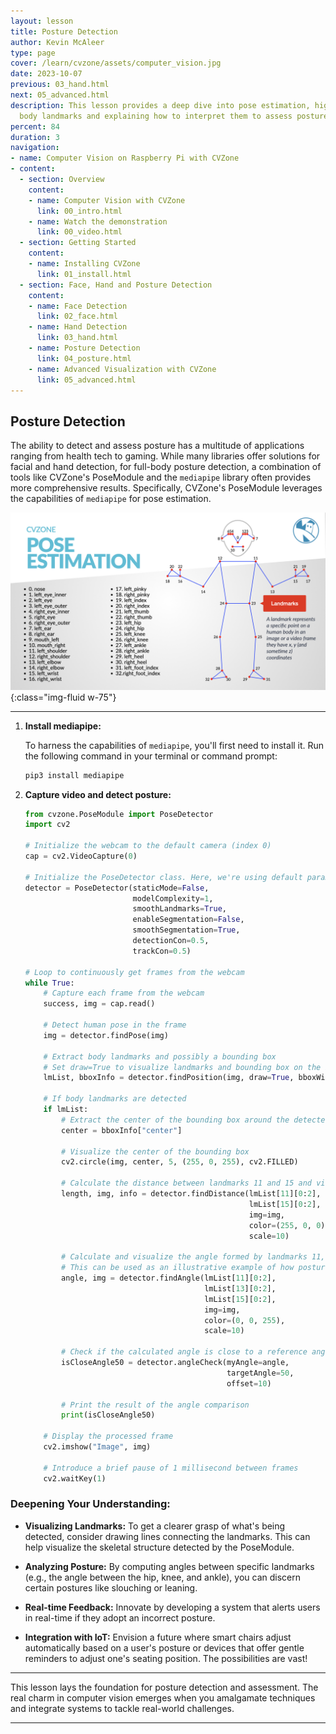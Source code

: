 ```yaml
---
layout: lesson
title: Posture Detection
author: Kevin McAleer
type: page
cover: /learn/cvzone/assets/computer_vision.jpg
date: 2023-10-07
previous: 03_hand.html
next: 05_advanced.html
description: This lesson provides a deep dive into pose estimation, highlighting key
  body landmarks and explaining how to interpret them to assess posture.
percent: 84
duration: 3
navigation:
- name: Computer Vision on Raspberry Pi with CVZone
- content:
  - section: Overview
    content:
    - name: Computer Vision with CVZone
      link: 00_intro.html
    - name: Watch the demonstration
      link: 00_video.html
  - section: Getting Started
    content:
    - name: Installing CVZone
      link: 01_install.html
  - section: Face, Hand and Posture Detection
    content:
    - name: Face Detection
      link: 02_face.html
    - name: Hand Detection
      link: 03_hand.html
    - name: Posture Detection
      link: 04_posture.html
    - name: Advanced Visualization with CVZone
      link: 05_advanced.html
---
```



## Posture Detection

The ability to detect and assess posture has a multitude of applications ranging from health tech to gaming. While many libraries offer solutions for facial and hand detection, for full-body posture detection, a combination of tools like CVZone's PoseModule and the `mediapipe` library often provides more comprehensive results. Specifically, CVZone's PoseModule leverages the capabilities of `mediapipe` for pose estimation.

![Post Estimation Landmarks](assets/pose.jpg){:class="img-fluid w-75"}

---

1. **Install mediapipe:**

   To harness the capabilities of `mediapipe`, you'll first need to install it. Run the following command in your terminal or command prompt:

   ```bash
   pip3 install mediapipe
   ```

2. **Capture video and detect posture:**

   ```python
   from cvzone.PoseModule import PoseDetector
   import cv2

   # Initialize the webcam to the default camera (index 0)
   cap = cv2.VideoCapture(0)

   # Initialize the PoseDetector class. Here, we're using default parameters. For a deep dive into what each parameter signifies, consider checking the documentation.
   detector = PoseDetector(staticMode=False,
                           modelComplexity=1,
                           smoothLandmarks=True,
                           enableSegmentation=False,
                           smoothSegmentation=True,
                           detectionCon=0.5,
                           trackCon=0.5)

   # Loop to continuously get frames from the webcam
   while True:
       # Capture each frame from the webcam
       success, img = cap.read()

       # Detect human pose in the frame
       img = detector.findPose(img)

       # Extract body landmarks and possibly a bounding box 
       # Set draw=True to visualize landmarks and bounding box on the image
       lmList, bboxInfo = detector.findPosition(img, draw=True, bboxWithHands=False)

       # If body landmarks are detected
       if lmList:
           # Extract the center of the bounding box around the detected pose
           center = bboxInfo["center"]

           # Visualize the center of the bounding box
           cv2.circle(img, center, 5, (255, 0, 255), cv2.FILLED)

           # Calculate the distance between landmarks 11 and 15 and visualize it
           length, img, info = detector.findDistance(lmList[11][0:2],
                                                     lmList[15][0:2],
                                                     img=img,
                                                     color=(255, 0, 0),
                                                     scale=10)

           # Calculate and visualize the angle formed by landmarks 11, 13, and 15
           # This can be used as an illustrative example of how posture might be inferred from body landmarks.
           angle, img = detector.findAngle(lmList[11][0:2],
                                           lmList[13][0:2],
                                           lmList[15][0:2],
                                           img=img,
                                           color=(0, 0, 255),
                                           scale=10)

           # Check if the calculated angle is close to a reference angle of 50 degrees (with a leeway of 10 degrees)
           isCloseAngle50 = detector.angleCheck(myAngle=angle,
                                                targetAngle=50,
                                                offset=10)

           # Print the result of the angle comparison
           print(isCloseAngle50)

       # Display the processed frame
       cv2.imshow("Image", img)

       # Introduce a brief pause of 1 millisecond between frames
       cv2.waitKey(1)
   ```

### Deepening Your Understanding:

- **Visualizing Landmarks:** To get a clearer grasp of what's being detected, consider drawing lines connecting the landmarks. This can help visualize the skeletal structure detected by the PoseModule.

- **Analyzing Posture:** By computing angles between specific landmarks (e.g., the angle between the hip, knee, and ankle), you can discern certain postures like slouching or leaning.

- **Real-time Feedback:** Innovate by developing a system that alerts users in real-time if they adopt an incorrect posture.

- **Integration with IoT:** Envision a future where smart chairs adjust automatically based on a user's posture or devices that offer gentle reminders to adjust one's seating position. The possibilities are vast!

---

This lesson lays the foundation for posture detection and assessment. The real charm in computer vision emerges when you amalgamate techniques and integrate systems to tackle real-world challenges.

---
